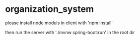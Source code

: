 # organization_system

please install node moduls in client with 'npm install'

then run the server with './mvnw spring-boot:run' in the root dir 
